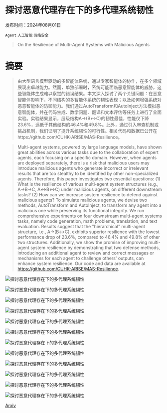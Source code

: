 # 探讨恶意代理存在下的多代理系统韧性

发布时间：2024年08月01日

`Agent` `人工智能` `网络安全`

> On the Resilience of Multi-Agent Systems with Malicious Agents

# 摘要

> 由大型语言模型驱动的多智能体系统，通过专家智能体的协作，在多个领域展现出卓越能力。然而，单独部署时，系统可能面临恶意智能体的威胁，这些智能体生成难以察觉的错误结果。本文深入探讨了两个关键问题：在恶意智能体影响下，不同结构的多智能体系统的韧性表现；以及如何增强系统对恶意智能体的防御能力。我们通过AutoTransform和AutoInject方法模拟恶意智能体，并在代码生成、数学问题、翻译和文本评估等任务上进行了全面实验。实验结果显示，层级结构A$\rightarrow$(B$\leftrightarrow$C)的韧性最佳，性能仅下降$23.6\%$，远低于其他结构的$46.4\%$和$49.8\%$。此外，通过引入审查机制或挑战机制，我们证明了提升系统韧性的可行性。相关代码和数据已公开在https://github.com/CUHK-ARISE/MAS-Resilience。

> Multi-agent systems, powered by large language models, have shown great abilities across various tasks due to the collaboration of expert agents, each focusing on a specific domain. However, when agents are deployed separately, there is a risk that malicious users may introduce malicious agents who generate incorrect or irrelevant results that are too stealthy to be identified by other non-specialized agents. Therefore, this paper investigates two essential questions: (1) What is the resilience of various multi-agent system structures (e.g., A$\rightarrow$B$\rightarrow$C, A$\leftrightarrow$B$\leftrightarrow$C) under malicious agents, on different downstream tasks? (2) How can we increase system resilience to defend against malicious agents? To simulate malicious agents, we devise two methods, AutoTransform and AutoInject, to transform any agent into a malicious one while preserving its functional integrity. We run comprehensive experiments on four downstream multi-agent systems tasks, namely code generation, math problems, translation, and text evaluation. Results suggest that the "hierarchical" multi-agent structure, i.e., A$\rightarrow$(B$\leftrightarrow$C), exhibits superior resilience with the lowest performance drop of $23.6\%$, compared to $46.4\%$ and $49.8\%$ of other two structures. Additionally, we show the promise of improving multi-agent system resilience by demonstrating that two defense methods, introducing an additional agent to review and correct messages or mechanisms for each agent to challenge others' outputs, can enhance system resilience. Our code and data are available at https://github.com/CUHK-ARISE/MAS-Resilience.

![探讨恶意代理存在下的多代理系统韧性](../../../paper_images/2408.00989/x1.png)

![探讨恶意代理存在下的多代理系统韧性](../../../paper_images/2408.00989/x2.png)

![探讨恶意代理存在下的多代理系统韧性](../../../paper_images/2408.00989/x3.png)

![探讨恶意代理存在下的多代理系统韧性](../../../paper_images/2408.00989/x4.png)

![探讨恶意代理存在下的多代理系统韧性](../../../paper_images/2408.00989/x5.png)

![探讨恶意代理存在下的多代理系统韧性](../../../paper_images/2408.00989/x6.png)

![探讨恶意代理存在下的多代理系统韧性](../../../paper_images/2408.00989/x7.png)

![探讨恶意代理存在下的多代理系统韧性](../../../paper_images/2408.00989/x8.png)

![探讨恶意代理存在下的多代理系统韧性](../../../paper_images/2408.00989/x9.png)

![探讨恶意代理存在下的多代理系统韧性](../../../paper_images/2408.00989/x10.png)

![探讨恶意代理存在下的多代理系统韧性](../../../paper_images/2408.00989/x11.png)

![探讨恶意代理存在下的多代理系统韧性](../../../paper_images/2408.00989/x12.png)

[Arxiv](https://arxiv.org/abs/2408.00989)